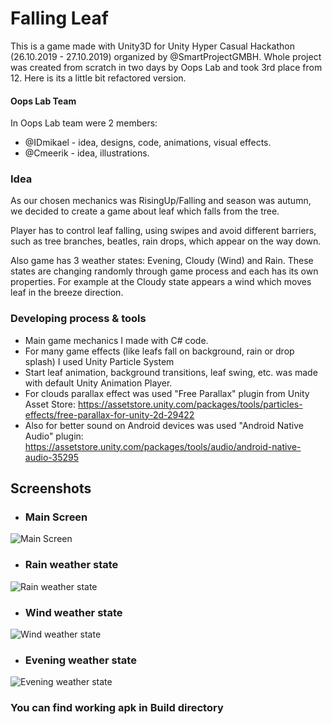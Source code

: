 # Falling Leaf

This is a game made with Unity3D for Unity Hyper Casual Hackathon (26.10.2019 - 27.10.2019) organized by @SmartProjectGMBH. Whole project was created from scratch in two days by Oops Lab and took 3rd place from 12. Here is its a little bit refactored version.

#### Oops Lab Team
In Oops Lab team were 2 members:
- @IDmikael - idea, designs, code, animations, visual effects.
- @Cmeerik - idea, illustrations.

### Idea
As our chosen mechanics was RisingUp/Falling and season was autumn, we decided to create a game about leaf which falls from the tree. 

Player has to control leaf falling, using swipes and avoid different barriers, such as tree branches, beatles, rain drops, which appear on the way down.

Also game has 3 weather states: Evening, Cloudy (Wind) and Rain. These states are changing randomly through game process and each has its own properties. For example at the Cloudy state appears a wind which moves leaf in the breeze direction.

### Developing process & tools
-  Main game mechanics I made with C# code.
-  For many game effects (like leafs fall on background, rain or drop splash) I used Unity Particle System
-  Start leaf animation, background transitions, leaf swing, etc. was made with default Unity Animation Player.
-  For clouds parallax effect was used "Free Parallax" plugin from Unity Asset Store: https://assetstore.unity.com/packages/tools/particles-effects/free-parallax-for-unity-2d-29422
-  Also for better sound on Android devices was used "Android Native Audio" plugin: https://assetstore.unity.com/packages/tools/audio/android-native-audio-35295

## Screenshots
- ### Main Screen
![Main Screen](https://github.com/IDmikael/FallingLeaf/blob/master/Screenshots/photo5384536358409841879.jpg "Main Screen")
- ### Rain weather state
![Rain weather state](https://github.com/IDmikael/FallingLeaf/blob/master/Screenshots/1.jpg)
- ### Wind weather state
![Wind weather state](https://github.com/IDmikael/FallingLeaf/blob/master/Screenshots/photo5384352538104540234.jpg)
- ### Evening weather state
![Evening weather state](https://github.com/IDmikael/FallingLeaf/blob/master/Screenshots/photo5384536358409841878.jpg)

### You can find working apk in Build directory 
